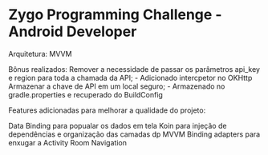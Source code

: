 # Zygo Programming Challenge - Android Developer

Arquitetura: MVVM

Bônus realizados:
Remover a necessidade de passar os parâmetros api_key e region para toda a chamada da API; - Adicionado intercpetor no OKHttp
Armazenar a chave de API em um local seguro; - Armazenado no gradle.properties e recuperado do BuildConfig

Features adicionadas para melhorar a qualidade do projeto:

Data Binding para popualar os dados em tela
Koin para injeção de dependências e organização das camadas dp MVVM
Binding adapters para enxugar a Activity
Room
Navigation

